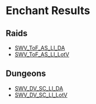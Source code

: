 # Enchant Results

## Raids
- [SWV_ToF_AS_LI_DA](Results_DA.md)
- [SWV_ToF_AS_LI_LotV](Results_LotV.md)

## Dungeons
- [SWV_DV_SC_LI_DA](Results_Dungeons_DA.md)
- [SWV_DV_SC_LI_LotV](Results_Dungeons_LotV.md)

